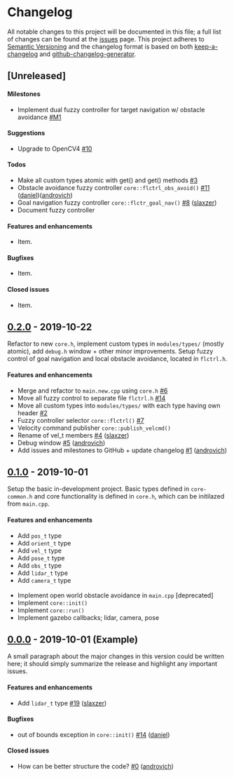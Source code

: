 # Changelog

All notable changes to this project will be documented in this file; a full list of changes can be found at the [issues] page. This project adheres to [Semantic Versioning] and the changelog format is based on both [keep-a-changelog] and [github-changelog-generator].

<!-- ------------------------------------------------------------------------------------------------------------------------------ -->

## [Unreleased]

#### Milestones

- Implement dual fuzzy controller for target navigation w/ obstacle avoidance [\#M1]

#### Suggestions

- Upgrade to OpenCV4 [\#10]

#### Todos

- Make all custom types atomic with get() and get() methods [\#3]
- Obstacle avoidance fuzzy controller `core::flctrl_obs_avoid()` [\#11] ([daniel])([androvich])
- Goal navigation fuzzy controller `core::flctr_goal_nav()` [\#8] ([slaxzer])
- Document fuzzy controller

#### Features and enhancements

- Item.

#### Bugfixes

- Item.

#### Closed issues

- Item.

<!-- ------------------------------------------------------------------------------------------------------------------------------ -->

## [0.2.0] - 2019-10-22
Refactor to new `core.h`, implement custom types in `modules/types/` (mostly atomic), add `debug.h` window + other minor improvements. Setup fuzzy control of goal navigation and local obstacle avoidance, located in `flctrl.h`.

#### Features and enhancements

- Merge and refactor to `main.new.cpp` using `core.h` [\#6]
- Move all fuzzy control to separate file `flctrl.h` [\#14]
- Move all custom types into `modules/types/` with each type having own header [\#2]
- Fuzzy controller selector `core::flctrl()` [\#7]
- Velocity command publisher `core::publish_velcmd()`
- Rename of vel_t members [\#4] ([slaxzer])
- Debug window [\#5] ([androvich])
- Add issues and milestones to GitHub + update changelog [\#1] ([androvich])

<!-- ------------------------------------------------------------------------------------------------------------------------------ -->

## [0.1.0] - 2019-10-01
Setup the basic in-development project. Basic types defined in `core-common.h` and core functionality is defined in `core.h`, which can be initilazed from `main.cpp`.

#### Features and enhancements

- Add `pos_t` type
- Add `orient_t` type
- Add `vel_t` type
- Add `pose_t` type
- Add `obs_t` type
- Add `lidar_t` type
- Add `camera_t` type
</br></br>
- Implement open world obstacle avoidance in `main.cpp` [deprecated]
- Implement `core::init()`
- Implement `core::run()`
- Implement gazebo callbacks; lidar, camera, pose

<!-- ------------------------------------------------------------------------------------------------------------------------------ -->

## [0.0.0] - 2019-10-01 (Example)
A small paragraph about the major changes in this version could be written here; it should simply summarize the release and highlight any important issues.

#### Features and enhancements

- Add `lidar_t` type [\#19] ([slaxzer])

#### Bugfixes

- out of bounds exception in `core::init()` [\#14] ([daniel])

#### Closed issues

- How can be better structure the code? [\#0] ([androvich])

<!-- Links ------------------------------------------------------------------------------------------------------------------------ -->

<!-- -- External ------------------------------------------------------------------------------------------------------------------ -->

[Semantic Versioning]: https://semver.org/spec/v2.0.0.html
[keep-a-changelog]: https://github.com/olivierlacan/keep-a-changelog
[github-changelog-generator]: https://github.com/github-changelog-generator/github-changelog-generator
[issues]: https://github.com/martinandrovich/rb-pro5/issues

<!-- -- Releases ------------------------------------------------------------------------------------------------------------------ -->

[0.2.0]: https://github.com/martinandrovich/rb-pro5/compare/v0.1.0...v0.2.0
[0.1.0]: https://github.com/martinandrovich/rb-pro5/releases/tag/v0.1.0
[0.0.0]: #changelog

<!-- -- Milestones----------------------------------------------------------------------------------------------------------------- -->

[\#M1]:  https://github.com/martinandrovich/rb-pro5/milestone/1

<!-- -- Issues -------------------------------------------------------------------------------------------------------------------- -->

[\#19]:  https://github.com/github-changelog-generator/github-changelog-generator/issues/19
[\#14]:  https://github.com/martinandrovich/rb-pro5/issues/14
[\#11]:  https://github.com/martinandrovich/rb-pro5/issues/11
[\#10]:  https://github.com/martinandrovich/rb-pro5/issues/10
[\#8]:   https://github.com/martinandrovich/rb-pro5/issues/8
[\#7]:   https://github.com/martinandrovich/rb-pro5/issues/7
[\#6]:   https://github.com/martinandrovich/rb-pro5/issues/6
[\#5]:   https://github.com/martinandrovich/rb-pro5/issues/5
[\#4]:   https://github.com/martinandrovich/rb-pro5/issues/4
[\#3]:   https://github.com/martinandrovich/rb-pro5/issues/3
[\#2]:   https://github.com/martinandrovich/rb-pro5/issues/2
[\#1]:   https://github.com/martinandrovich/rb-pro5/issues/1
[\#0]:   https://github.com/github-changelog-generator/github-changelog-generator/issues/19

<!-- -- Identities ---------------------------------------------------------------------------------------------------------------- -->

[androvich]: https:/github.com/martinandrovich
[daniel]: https://github.com/dscho15
[slaxzer]: https://github.com/slaxzer96

